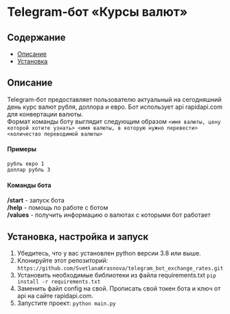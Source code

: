 # Telegram-бот «Курсы валют»
## Содержание

- [Описание](#описание-игры)
- [Установка](#установка,-настройка-и-запуск)

## Описание

Telegram-бот предоставляет пользователю актуальный на сегодняшний день курс валют рубля, 
доллора и евро. Бот использует api rapidapi.com для конвертации валюты.\
Формат команды боту выглядит следующим образом 
`<имя валюты, цену которой хотите узнать> <имя валюты, в которую нужно перевести> <количество переводимой валюты>`
#### Примеры
`рубль евро 1`\
`доллар рубль 3`

#### Команды бота
**/start** - запуск бота\
**/help** - помощь по работе с ботом\
**/values** - получить информацию о валютах с которыми бот работает

## Установка, настройка и запуск
1. Убедитесь, что у вас установлен python версии 3.8 или выше.
2. Клонируйте этот репозиторий: `https://github.com/SvetlanaKrasnova/telegram_bot_exchange_rates.git`
3. Установить необходимые библиотеки из файла requirements.txt `pip install -r requirements.txt`
4. Заменить файл config на свой. Прописать свой токен бота и ключ от api на сайте rapidapi.com. 
5. Запустите проект: `python main.py`
